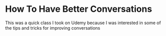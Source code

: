 # How To Have Better Conversations

This was a quick class I took on Udemy because I was interested in some of the tips and tricks for improving conversations
